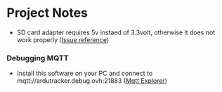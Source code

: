 # Project Notes

- SD card adapter requires 5v instaed of 3.3volt, otherwise it does not work properly ([Issue reference](https://rntlab.com/question/card-mount-failed/))

### Debugging MQTT

- Install this software on your PC and connect to mqtt://ardutracker.debug.ovh:21883 ([Mqtt Explorer](http://mqtt-explorer.com/))
